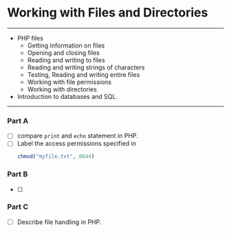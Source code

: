 # Working with Files and Directories
---
- PHP files
	- Getting information on files
	- Opening and closing files
	- Reading and writing to files
	- Reading and writing strings of characters 
	- Testing, Reading and writing entire files
	- Working with file permissions
	- Working with directories
- Introduction to databases and SQL.
---
### Part A
- [ ] compare `print` and `echo` statement in PHP.
- [ ] Label the access permissions specified in
	```php
	chmod("myfile.txt", 0644)
	```

### Part B
- [ ] 

### Part C
- [ ] Describe file handling in PHP.